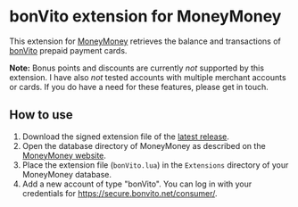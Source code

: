 # bonVito extension for MoneyMoney

This extension for [MoneyMoney](https://moneymoney-app.com/) retrieves the balance and transactions of [bonVito](https://www.bonvito.net) prepaid payment cards.

**Note:** Bonus points and discounts are currently *not* supported by this extension. I have also *not* tested accounts with multiple merchant accounts or cards. If you do have a need for these features, please get in touch.

## How to use

1. Download the signed extension file of the [latest release](https://github.com/lukasbestle/moneymoney-bonvito/releases/latest).
2. Open the database directory of MoneyMoney as described on the [MoneyMoney website](https://moneymoney-app.com/extensions/).
3. Place the extension file (`bonVito.lua`) in the `Extensions` directory of your MoneyMoney database.
4. Add a new account of type "bonVito". You can log in with your credentials for <https://secure.bonvito.net/consumer/>.
